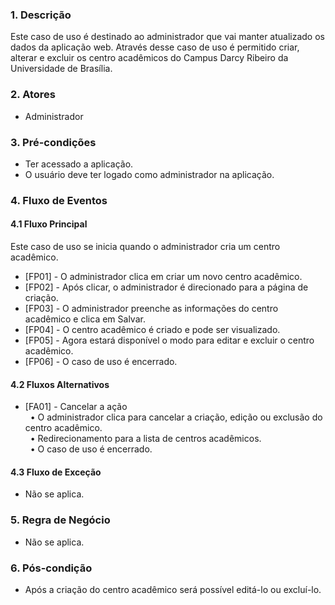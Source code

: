 ### 1. Descrição

Este caso de uso é destinado ao administrador que vai manter atualizado os dados da aplicação web. Através desse caso de uso é permitido criar, alterar e excluir os centro acadêmicos do Campus Darcy Ribeiro da Universidade de Brasília.

### 2. Atores

* Administrador

### 3. Pré-condições

* Ter acessado a aplicação.
* O usuário deve ter logado como administrador na aplicação.

### 4. Fluxo de Eventos

#### 4.1 Fluxo Principal

Este caso de uso se inicia quando o administrador cria um centro acadêmico.

* [FP01] - O administrador clica em criar um novo centro acadêmico.  
* [FP02] - Após clicar, o administrador é direcionado para a página de criação.  
* [FP03] - O administrador preenche as informações do centro acadêmico e clica em Salvar.
* [FP04] - O centro acadêmico é criado e pode ser visualizado. 
* [FP05] - Agora estará disponível o modo para editar e excluir o centro acadêmico.
* [FP06] - O caso de uso é encerrado. 


#### 4.2 Fluxos Alternativos

* [FA01] - Cancelar a ação  
&nbsp;&nbsp;&bull; O administrador clica para cancelar a criação, edição ou exclusão do centro acadêmico.  
&nbsp;&nbsp;&bull; Redirecionamento para a lista de centros acadêmicos.  
&nbsp;&nbsp;&bull; O caso de uso é encerrado.  


#### 4.3 Fluxo de Exceção

* Não se aplica.

### 5. Regra de Negócio

* Não se aplica.

### 6. Pós-condição

* Após a criação do centro acadêmico será possível editá-lo ou excluí-lo.